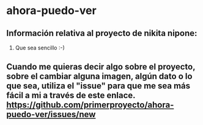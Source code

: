 
[logo]: http://s557052454.mialojamiento.es/wp-content/uploads/2014/12/logo2.jpg "Nikita Nipone. Ahora puedo ver"
# ahora-puedo-ver
## Información relativa al proyecto de nikita nipone:
1. Que sea sencillo :-)

## Cuando me quieras decir algo sobre el proyecto, sobre el cambiar alguna imagen, algún dato o lo que sea, utiliza el "issue" para que me sea más fácil a mi a través de este enlace. https://github.com/primerproyecto/ahora-puedo-ver/issues/new
